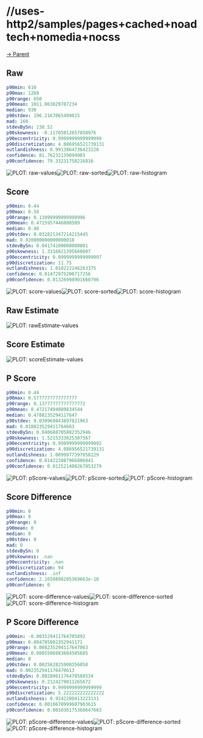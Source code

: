 
# //uses-http2/samples/pages+cached+noadtech+nomedia+nocss

[→ Parent](../..)


## Raw


```yaml
p90min: 610
p90max: 1260
p90range: 650
p90mean: 1011.063829787234
median: 930
p90stdev: 196.2167065409015
mad: 160
stdevBySn: 238.52
p90skewness: -0.11705012657850976
p90eccentricity: 0.9999999999999999
p90discretization: 4.086956521739131
outlandishness: 0.9913864736423228
confidence: 81.76232139894003
p90confidence: 79.33231758216816

```

![PLOT: raw-values](./raw/values.svg)![PLOT: raw-sorted](./raw/sorted.svg)![PLOT: raw-histogram](./raw/histogram.svg)
## Score


```yaml
p90min: 0.44
p90max: 0.58
p90range: 0.13999999999999996
p90mean: 0.4715957446808509
median: 0.48
p90stdev: 0.032821347214215445
mad: 0.020000000000000018
stdevBySn: 0.04174100000000001
p90skewness: 1.3316821395660607
p90eccentricity: 0.9999999999999997
p90discretization: 11.75
outlandishness: 1.010222246263375
confidence: 0.01472975200717256
p90confidence: 0.01326998901660796

```

![PLOT: score-values](./score/values.svg)![PLOT: score-sorted](./score/sorted.svg)![PLOT: score-histogram](./score/histogram.svg)
## Raw Estimate

![PLOT: rawEstimate-values](./rawEstimate/values.svg)
## Score Estimate

![PLOT: scoreEstimate-values](./scoreEstimate/values.svg)
## P Score


```yaml
p90min: 0.44
p90max: 0.5777777777777777
p90range: 0.13777777777777772
p90mean: 0.47217494089834544
median: 0.4788235294117647
p90stdev: 0.030969843897821963
mad: 0.018823529411764683
stdevBySn: 0.040688705882352946
p90skewness: 1.5215333025307567
p90eccentricity: 0.9999999999999992
p90discretization: 4.086956521739131
outlandishness: 1.0099977397058229
confidence: 0.014222887966806841
p90confidence: 0.012521408267853279

```

![PLOT: pScore-values](./pScore/values.svg)![PLOT: pScore-sorted](./pScore/sorted.svg)![PLOT: pScore-histogram](./pScore/histogram.svg)
## Score Difference


```yaml
p90min: 0
p90max: 0
p90range: 0
p90mean: 0
median: 0
p90stdev: 0
mad: 0
stdevBySn: 0
p90skewness: .nan
p90eccentricity: .nan
p90discretization: 94
outlandishness: .inf
confidence: 2.1650898205369663e-18
p90confidence: 0

```

![PLOT: score-difference-values](./score-difference/values.svg)![PLOT: score-difference-sorted](./score-difference/sorted.svg)![PLOT: score-difference-histogram](./score-difference/histogram.svg)
## P Score Difference


```yaml
p90min: -0.003529411764705892
p90max: 0.004705882352941171
p90range: 0.008235294117647063
p90mean: 0.0005506883604505685
median: 0
p90stdev: 0.002562825900356058
mad: 0.002352941176470613
stdevBySn: 0.0028061176470588534
p90skewness: 0.2124279011265672
p90eccentricity: 0.9999999999999999
p90discretization: 5.222222222222222
outlandishness: 0.9242200413223131
confidence: 0.0010670999607903615
p90confidence: 0.001036175368647683

```

![PLOT: pScore-difference-values](./pScore-difference/values.svg)![PLOT: pScore-difference-sorted](./pScore-difference/sorted.svg)![PLOT: pScore-difference-histogram](./pScore-difference/histogram.svg)